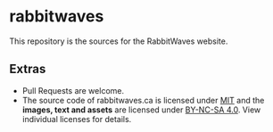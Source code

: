 # rabbitwaves

This repository is the sources for the RabbitWaves website.

## Extras

- Pull Requests are welcome.
- The source code of rabbitwaves.ca is licensed under [MIT](https://github.com/rekkabell/rabbitwaves/blob/main/LICENSE) and the **images, text and assets** are licensed under [BY-NC-SA 4.0](https://github.com/rekkabell/rabbitwaves/blob/main/LICENSE.by-nc-sa-4.0.md). View individual licenses for details.

